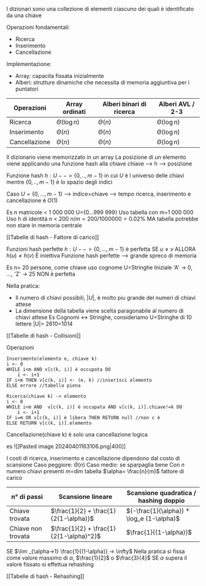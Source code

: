 I dizionari sono una collezione di elementi ciascuno dei quali è identificato da una chiave

Operazioni fondamentali:
- Ricerca
- Inserimento
- Cancellazione

Implementazione:
- Array: capacita fissata inizialmente
- Alberi: strutture dinamiche che necessita di memoria aggiuntiva per i puntatori

| Operazioni    | Array ordinati   | Alberi binari di ricerca | Alberi AVL / 2-3 |
| ------------- | ---------------- | ------------------------ | ---------------- |
| Ricerca       | $\Theta(\log n)$ | $\Theta(n)$              | $\Theta(\log n)$ |
| Inserimento   | $\Theta(n)$      | $\Theta(n)$              | $\Theta(\log n)$ |
| Cancellazione | $\Theta(n)$      | $\Theta(n)$              | $\Theta(\log n)$ |

Il dizionario viene memorizzato in un array
La posizione di un elemento viene applicando una funzione hash alla chiave
chiave --> h --> posizione

Funzione hash $h: U --> \{0,..,m-1\}$ in cui $U$ è l universo delle chiavi mentre $\{0,..,m-1\}$ è lo spazio degli indici

Caso $U=\{0,…,m-1\}$ --> indice=chiave --> tempo ricerca, inserimento e cancellazione è $O(1)$

Es n matricole < 1 000 000
U={0…999 999}
Uso tabella con m=1 000 000
Uso h di identità
n < 200
$n / m = 200 / 1 000 000 = 0.02\%$
MA tabella potrebbe non stare in memoria centrale

[[Tabelle di hash - Fattore di carico]]

Funzioni hash perfette $h: U --> \{0,…,m-1\}$ è perfetta SE $u\neq v$ ALLORA $h(u)\neq h(v)$
È iniettiva
Funzione hash perfette --> grande spreco di memoria

Es n= 20 persone, come chiave uso cognome U=Stringhe
Iniziale 'A' -> 0, …, 'Z' -> 25 NON è perfetta

Nella pratica:
- Il numero di chiavi possibili, $|U|$, è molto piu grande del numeri di chiavi attese
- La dimensione della tabella viene scelta paragonabile al numero di chiavi attese
Es Cognomi <-> Stringhe, consideriamo U=Stringhe di 10 lettere |U|= 2610=1014

[[Tabelle di hash - Collisioni]]

Operazioni
```
Inserimento(elemento e, chiave k)
i <- 0
WHILE i<m AND v[c(k, i)] è occupata DO
	i <- i+1
IF i<m THEN v[c(k, i)] <- (e, k) //inserisci elemento
ELSE errore //tabella piena

Ricerca(chiave k) -> elemento
i <- 0
WHILE i<m AND  v[c(k, i)] è occupata AND v[c(k, i)].chiave!=k DO
	i <- i+1
IF i=m OR v[c(k, i)] è libera THEN RETURN null //non c è
ELSE RETURN v[c(k, i)].elemento
```

Cancellazione(chiave k) è solo una cancellazione logica

es 
![[Pasted image 20240401163106.png|400]]

I costi di ricerca, inserimento e cancellazione dipendono dal costo di scansione
Caso peggiore: $\Theta(n)$
Caso medio: se sparpaglia bene
Con $n$ numero chiavi presenti
$m$=dim tabella
$\alpha= \frac{n}{m}$ fattore di carico

| n° di passi        | Scansione lineare                       | Scansione quadratica / hashing doppio     |
| ------------------ | --------------------------------------- | ----------------------------------------- |
| Chiave trovata     | $\frac{1}{2} + \frac{1}{2(1-\alpha)}$   | $(-\frac{1}{\alpha}) * \log_e (1-\alpha)$ |
| Chiave non trovata | $\frac{1}{2} + \frac{1}{2(1-\alpha)^2}$ | $\frac{1}{(1-\alpha)}$                    |

SE $\lim _{\alpha->1} \frac{1}{(1-\alpha)} -> \infty$
Nella pratica si fissa come valore massimo di $\alpha$, $\frac{1}{2}$ o $\frac{3}{4}$
SE $\alpha$ supera il valore fissato si effettua rehashing

[[Tabelle di hash - Rehashing]]